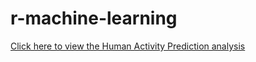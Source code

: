 # r-machine-learning

<a href=har.html>Click here to view the Human Activity Prediction analysis</a>
